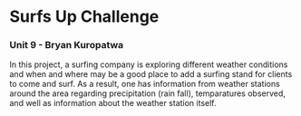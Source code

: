 # Surfs Up Challenge
### Unit 9 - Bryan Kuropatwa

In this project, a surfing company is exploring different weather conditions and when and where may be a good place to add a surfing stand for clients to come and surf.  As a result, one has information from weather stations around the area regarding precipitation (rain fall), temparatures observed, and well as information about the weather station itself.
